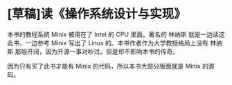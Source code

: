 # [草稿]读《操作系统设计与实现》

本书的教程系统 Minix 被用在了 Intel 的 CPU 里面。著名的 林纳斯 就是一边读这此书，一边参考 Minix 写出了 Linux 的。本书作者作为大学教授格局上没有 林纳斯 那般开阔，因为开源一事对吵过。但是却不影响本书的传奇。

因为只有买了此书才能有 Minix 的代码，所以本书大部分版面就是 Minix 的源码。
